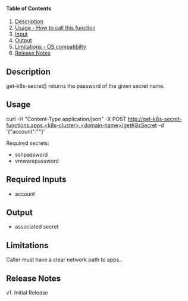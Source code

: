 #### Table of Contents

1. [Description](#description)
2. [Usage - How to call this function](#usage)
3. [Input](#input)
4. [Output](#output)
5. [Limitations - OS compatibilty](#limitations)
6. [Release Notes](#release_notes)


## Description
get-k8s-secret() returns the password of the given secret name.


## Usage
curl -H "Content-Type application/json" -X POST http://get-k8s-secret-functions.apps.<k8s-cluster>.<domain-name>/getK8sSecret -d '{"account":"<User>"}'


Required secrets:
 - sshpassword
 - vmwarepassword
 

## Required Inputs
 - account


## Output
 - associated secret


## Limitations
Caller must have a clear network path to apps.<cluster>.<domain-name>


## Release Notes
v1. Initial Release
